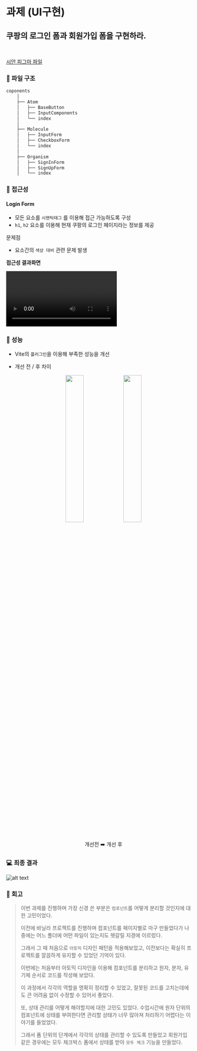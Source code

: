 # 과제 (UI구현)

## 쿠팡의 로그인 폼과 회원가입 폼을 구현하라.

<img src="https://github.com/user-attachments/assets/2137295b-6141-4fa7-9af2-6070521b7ce4" width="15" height="15">

[시안 피그마 파일](<https://www.figma.com/design/ZK7vnLLZdCrQNOD3WmOUBq/SignIn-%E2%8C%81-Coupang-(Copy)?node-id=8-151&p=f&t=2B3Co4vShR8H83ax-0>)

### 📁 파일 구조

```bash
coponents
    │
    ├── Atom
    │   ├── BaseButton
    │   ├── InputComponents
    │   └── index
    │
    ├── Molecule
    │   ├── InputForm
    │   ├── CheckboxForm
    │   └── index
    │
    ├── Organism
    │   ├── SignInForm
    │   ├── SignUpForm
    │   └── index

```

### 🚨 접근성

#### Login Form

- 모든 요소를 `시맨틱태그` 를 이용해 접근 가능하도록 구성
- `h1`, `h2` 요소를 이용해 현재 쿠팡의 로그인 페이지라는 정보를 제공

문제점

- 요소간의 `색상 대비` 관련 문제 발생

**접근성 결과화면**

<video controls src="접근성.mp4" title="Title"></video>

### 🤩 성능

- Vite의 `플러그인`을 이용해 부족한 성능을 개선
- 개선 전 / 후 차이

  <p align="center">  
  <img src="image-3.png" align="center" width="32%">  
  <img src="image-4.png" align="center" width="32%">    <figcaption align="center">개선전 ➡️ 개선 후</figcaption>
  </p>

### 💻 최종 결과

![alt text](image-1.png)

### 💬 회고

> 이번 과제를 진행하며 가장 신경 쓴 부분은 `컴포넌트`를 어떻게 분리할 것인지에 대한 고민이었다.
>
> 이전에 바닐라 프로젝트를 진행하며 컴포넌트를 페이지별로 마구 만들었다가 나중에는 어느 폴더에 어떤 파일이 있는지도 헷갈릴 지경에 이르렀다.
>
> 그래서 그 때 처음으로 `아토믹` 디자인 패턴을 적용해보았고, 이전보다는 확실히 프로젝트를 깔끔하게 유지할 수 있었던 기억이 있다.
>
> 이번에는 처음부터 아토믹 디자인을 이용해 컴포넌트를 분리하고 원자, 분자, 유기체 순서로 코드를 작성해 보았다.
>
> 이 과정에서 각각의 역할을 명확히 정리할 수 있었고, 잘못된 코드를 고치는데에도 큰 어려움 없이 수정할 수 있어서 좋았다.
>
> 또, 상태 관리를 어떻게 해야할지에 대한 고민도 있었다. 수업시간에 원자 단위의 컴포넌트에 상태를 부여한다면 관리할 상태가 너무 많아져 처리하기 어렵다는 이야기를 들었었다.
>
> 그래서 폼 단위의 단계에서 각각의 상태를 관리할 수 있도록 만들었고 회원가입 같은 경우에는 모두 체크박스 폼에서 상태를 받아 `모두 체크` 기능을 만들었다.
